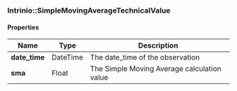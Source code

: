 

[//]: # (CLASS:Intrinio::SimpleMovingAverageTechnicalValue)

[//]: # (KIND:object)

### Intrinio::SimpleMovingAverageTechnicalValue

#### Properties

[//]: # (START_DEFINITION)

Name | Type | Description
------------ | ------------- | -------------
**date_time** | DateTime | The date_time of the observation &nbsp;
**sma** | Float | The Simple Moving Average calculation value &nbsp;

[//]: # (END_DEFINITION)



